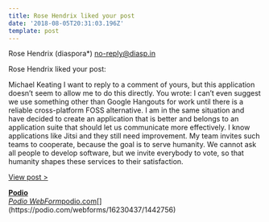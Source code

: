 ```yaml
---
title: Rose Hendrix liked your post
date: '2018-08-05T20:31:03.196Z'
template: post
---
```

Rose Hendrix (diaspora\*) no-reply@diasp.in

Rose Hendrix liked your post:

Michael Keating I want to reply to a comment of yours, but this application doesn’t seem to allow me to do this directly. You wrote: I can’t even suggest we use something other than Google Hangouts for work until there is a reliable cross-platform FOSS alternative. I am in the same situation and have decided to create an application that is better and belongs to an application suite that should let us communicate more effectively. I know applications like Jitsi and they still need improvement. My team invites such teams to cooperate, because the goal is to serve humanity. We cannot ask all people to develop software, but we invite everybody to vote, so that humanity shapes these services to their satisfaction.

[View post >](https://diasp.in/posts/253610)

[**Podio**  
*Podio WebForm*podio.com](https://podio.com/webforms/16230437/1442756 "https://podio.com/webforms/16230437/1442756")[](https://podio.com/webforms/16230437/1442756)
